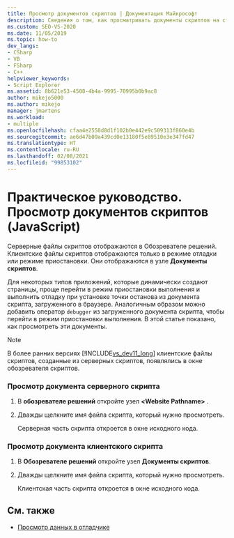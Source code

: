 ```yaml
---
title: Просмотр документов скриптов | Документация Майкрософт
description: Сведения о том, как просматривать документы скриптов на стороне сервера JavaScript в Visual Studio с помощью обозревателя решений.
ms.custom: SEO-VS-2020
ms.date: 11/05/2019
ms.topic: how-to
dev_langs:
- CSharp
- VB
- FSharp
- C++
helpviewer_keywords:
- Script Explorer
ms.assetid: 8b621e53-4508-4b4a-9995-70995b0b9ac8
author: mikejo5000
ms.author: mikejo
manager: jmartens
ms.workload:
- multiple
ms.openlocfilehash: cfaa4e2558d8d1f102b0e442e9c509313f860e4b
ms.sourcegitcommit: ae6d47b09a439cd0e13180f5e89510e3e347fd47
ms.translationtype: HT
ms.contentlocale: ru-RU
ms.lasthandoff: 02/08/2021
ms.locfileid: "99853102"
---
```

# <a name="how-to-view-script-documents-javascript"></a>Практическое руководство. Просмотр документов скриптов (JavaScript)

Серверные файлы скриптов отображаются в Обозревателе решений. Клиентские файлы скриптов отображаются только в режиме отладки или режиме приостановки. Они отображаются в узле **Документы скриптов**.

Для некоторых типов приложений, которые динамически создают страницы, проще перейти в режим приостановки выполнения и выполнить отладку при установке точки останова из документа скрипта, загруженного в браузере. Аналогичным образом можно добавить оператор `debugger` из загруженного документа скрипта, чтобы перейти в режим приостановки выполнения. В этой статье показано, как просмотреть эти документы.

> [!NOTE]
> В более ранних версиях [!INCLUDE[vs_dev11_long](../data-tools/includes/vs_dev11_long_md.md)] клиентские файлы скриптов, созданные из серверных скриптов, появлялись в окне обозревателя скриптов.

### <a name="to-view-a-server-side-script-document"></a>Просмотр документа серверного скрипта

1. В **обозревателе решений** откройте узел **\<Website Pathname>** .

2. Дважды щелкните имя файла скрипта, который нужно просмотреть.

     Серверная часть скрипта откроется в окне исходного кода.

### <a name="to-view-a-client-side-script-document"></a>Просмотр документа клиентского скрипта

1. В **Обозревателе решений** откройте узел **Документы скриптов**.

2. Дважды щелкните имя файла скрипта, который нужно просмотреть.

     Клиентская часть скрипта откроется в окне исходного кода.

## <a name="see-also"></a>См. также
- [Просмотр данных в отладчике](../debugger/viewing-data-in-the-debugger.md)